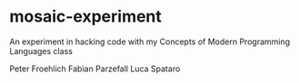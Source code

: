 # mosaic-experiment
An experiment in hacking code with my Concepts of Modern Programming Languages class

Peter Froehlich
Fabian Parzefall
Luca Spataro